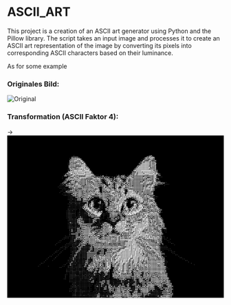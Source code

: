# ASCII_ART

This project is a creation of an ASCII art generator using Python and the Pillow library. The script takes an input image and processes it to create an ASCII art representation of the image by converting its pixels into corresponding ASCII characters based on their luminance.

As for some example

### Originales Bild:
![Original](example_Images/caz1.jpg)

### Transformation (ASCII Faktor 4):
→
![Transformation](example_Images/cat1_ascii_factor4.PNG)
